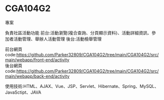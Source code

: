 # CGA104G2
專案

負責社區活動功能
前台:活動瀏覽(複合查詢、分頁顯示資料)、活動詳細資訊、參加者活動管理、舉辦人活動管理
後台:活動檢舉管理
    
前台網頁code:https://github.com/Parker32809/CGA104G2/tree/main/CGA104G2/src/main/webapp/front-end/activity		
後台網頁code:https://github.com/Parker32809/CGA104G2/tree/main/CGA104G2/src/main/webapp/back-end/activity


使用技術:HTML、AJAX、Vue、JSP、Servlet、Hibernate、Spring、MySQL、JavaSctipt、JAVA
